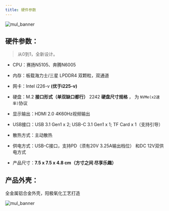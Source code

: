 ```yaml
---
title: 硬件参数
---
```




![mul_banner](https://yun.swimly.cn/source/ikoolcore/banner.png)

## 硬件参数：

> 从0到1，全新设计。

- CPU：赛扬N5105、奔腾N6005
- 内存：板载海力士/三星 LPDDR4 双颗粒，双通道

- 网卡：Intel i226-v    **(优于i225-v)**

- 硬盘：M.2 **接口形式（单双缺口都行）** 2242 **硬盘尺寸规格** ， 为 `NVMe(x2速率)`协议 

- 显示输出：HDMI 2.0 4K60Hz视频输出

- USB接口：USB 3.1 Gen1 x 2; USB-C 3.1 Gen1 x 1; TF Card x 1（支持引导）

- 散热方式：主动散热

- 供电方式：USB-C接口，支持PD（须有20V 3.25A输出档位） 和DC 12V双供电方式

- 产品尺寸：**7.5 x 7.5 x 4.8 cm（方寸之间 尽享乐趣）**




## 产品外壳：

全金属铝合金外壳，阳极氧化工艺打造

![mul_banner](https://yun.swimly.cn/source/ikoolcore/mul_banner.png)

